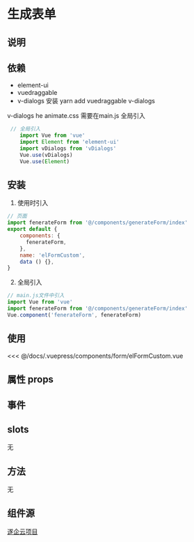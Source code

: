 # 生成表单

## 说明

## 依赖
 * element-ui
 * vuedraggable
 * v-dialogs
 安装 yarn add vuedraggable v-dialogs

v-dialogs he animate.css 需要在main.js 全局引入
```js
 // 全局引入
    import Vue from 'vue'
    import Element from 'element-ui'
    import vDialogs from 'vDialogs'
    Vue.use(vDialogs)
    Vue.use(Element)
```
<el-alert
    title="tips："
    type="warning"
    description="这里v-dialogs 有个坑，2.0.3 props 下去的数据，显示undefined, 解决方法退回 2.0.2 (不行就把node_modules 全删除)"
    :closable="false"
    show-icon>
  </el-alert>

## 安装

1. 使用时引入
```js
// 页面
import fenerateForm from '@/components/generateForm/index'
export default {
    components: {
      fenerateForm,
    },
    name: 'elFormCustom',
    data () {},
}
```
2. 全局引入
```js
// main.js文件中引入
import Vue from 'vue'
import fenerateForm from '@/components/generateForm/index'
Vue.component('fenerateForm', fenerateForm)
```

## 使用

<baseComponent-codeBox
  title="基础用法"
  description="由于项目是在比较宽得屏幕运行，小屏幕未做兼容，文档得展示效果不是很理想"
  onlineLink="">
  <form-elFormCustom></form-elFormCustom>
  <!-- 这里直接设置 引入的展示代码 ；注意引入代码一定不能缩进！！！否则不能生效！-->
  <highlight-code slot="codeText" lang="vue">
<<< @/docs/.vuepress/components/form/elFormCustom.vue
  </highlight-code>
</baseComponent-codeBox>

## 属性 props

<baseComponent-apiTable title="" :tableBody="tableBody" :tableHead="tableHead">
</baseComponent-apiTable>

<baseComponent-apiTable title="uploadOptions 对象说明" :tableBody="tableBody2" :tableHead="tableHead2">
</baseComponent-apiTable>

## 事件
<baseComponent-apiTable title="" :tableBody="tableBody3" :tableHead="tableHead3">
</baseComponent-apiTable>

## slots

无

## 方法

无


## 组件源

[遂企云项目](http://www.snsme.cn/)



<script>
  export default {
    data() {
      return {
        tableHead: `参数|说明|类型|可选值|	默认值`,
        tableBody: [
          `uploadOptions          | 上传配置  | object | -- |--`,
          `initList               | 初始表单，如编辑需要传入| Array| --| --`
        ],
        tableHead2: `参数|说明|类型|可选值|	默认值`,
        tableBody2: [
        `action          | 上传接口地址  | string | -- |--`,
        `headers               | 上传接口需要携带的请求头，如token | Object| --| --`,
        `key               | 接口返回的字段(目前不支持配置) | String| --| data.url `,
        `callback               | 上传接口的返回回调 | function | --| --|`,
        ],
        tableHead3: `事件名称  |    说明	| 回调参数 `,
        tableBody3: [
               `getFormList| 获取 表单数据 | data：返回表单列表`,
        ]
      }
    },
  }
</script>